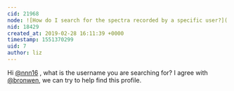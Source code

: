```yaml
---
cid: 21968
node: ![How do I search for the spectra recorded by a specific user?](../notes/nnn16/02-27-2019/how-do-i-search-for-the-spectra-recorded-by-a-specific-user)
nid: 18429
created_at: 2019-02-28 16:11:39 +0000
timestamp: 1551370299
uid: 7
author: liz
---
```


 Hi [@nnn16](/profile/nnn16) , what is the username you are searching for? I agree with [@bronwen](/profile/bronwen), we can try to help find this profile. 